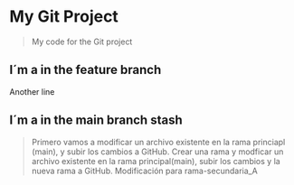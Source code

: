 # My Git Project

>My code for the Git project

## I´m a in the feature branch

Another line
## I´m a in the main branch stash
>Primero vamos a modificar un archivo existente en la rama princiapl (main), y subir los cambios a GitHub.
>Crear una rama y modficar un archivo existente en la rama principal(main), subir los cambios y la nueva rama a GitHub.
>Modificación para rama-secundaria_A

